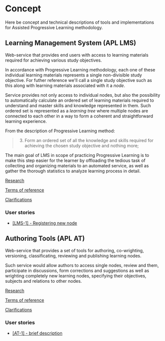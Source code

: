 # Concept
Here  be concept and technical descriptions of tools and implementations for Assisted Progressive Learning methodology.

## Learning Management System (APL LMS)
Web-service that provides end users with access to learning materials required for achieving various study objectives.

In accordance with Progressive Learning methodology, each one of these individual learning materials represents a single non-divisible study objective. For futher reference we'll call a single study objective such as this along with learning materials associated with it a _node_. 

Service provides not only access to individual nodes, but also the possibility to automatically calculate an ordered set of learning materials required to understand and master skills and knowledge represented in them. Such ordered set is represented as a _learning tree_ where multiple nodes are connected to each other in a way to form a coherent and straightforward learning experience.

From the description of Progressive Learning method:
>3. Form an ordered set of all the knowledge and skills required for achieving the chosen study objective and nothing more;

The main goal of LMS in scope of practicing Progressive Learning is to make this step easier for the learner by offloading the tedious task of collecting and organizing materials to an automated service, as well as gather the thorough statistics to analyze learning process in detail.

[Research](https://github.com/JumpTheShark/IMARD-Documentation/blob/concept/concept/LMS/research.md)

[Terms of reference](https://github.com/JumpTheShark/IMARD-Documentation/blob/concept/concept/LMS/terms-of-reference.md)

[Clarifications](https://github.com/JumpTheShark/IMARD-Documentation/blob/concept/concept/LMS/clarifications.md)

### User stories
 - [\[LMS-1\] - Registering new node](https://github.com/JumpTheShark/IMARD-Documentation/blob/concept/concept/LMS/user-stories/LMS-1.md)

## Authoring Tools (APL AT)
Web-service that provides a set of tools for authoring, co-wrighting, versioning, classificating, reviewing and publishing learning nodes.

Such service would allow authors to access single nodes, review and them, participate in discussions, form corrections and suggestions as well as wrighting completely new learning nodes, specifying their objectives, subjects and relations to other nodes.

[Research](https://github.com/JumpTheShark/IMARD-Documentation/blob/concept/concept/AT/research.md)

[Terms of reference](https://github.com/JumpTheShark/IMARD-Documentation/blob/concept/concept/AT/terms-of-reference.md)

[Clarifications](https://github.com/JumpTheShark/IMARD-Documentation/blob/concept/concept/AT/clarifications.md)

### User stories
 - [\[AT-1\] - brief description](https://github.com/JumpTheShark/IMARD-Documentation/blob/concept/concept/AT/user-stories/AT-1.md)
